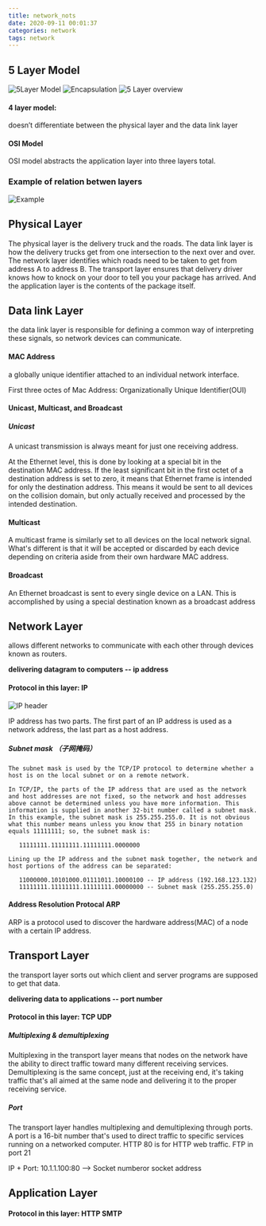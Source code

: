 ```yaml
---
title: network_nots
date: 2020-09-11 00:01:37
categories: network
tags: network
---
```


## 5 Layer Model
![5Layer Model](/images/Computer_Networking/5layer.png)
![Encapsulation](/images/Computer_Networking/Encapsulation.png)
![5 Layer overview](/images/Computer_Networking/TCPIP_5_layer_overview.JPG)

#### 4 layer model: 
doesn’t differentiate between the physical layer and the data link layer

#### OSI Model
OSI model abstracts the application layer into three layers total.

### Example of relation betwen layers
![Example](/images/Computer_Networking/5layer_example.png)



## Physical Layer
The physical layer is the delivery truck and the roads.
The data link layer is how the delivery trucks
get from one intersection to the next over and over.
The network layer identifies which roads need
to be taken to get from address A to address B.
The transport layer ensures that delivery driver knows
how to knock on your door to tell you your package has arrived.
And the application layer is the contents of the package itself. 
## Data link Layer	
the data link layer is responsible for
defining a common way of interpreting these signals,
so network devices can communicate. 

#### MAC Address
a globally unique identifier attached to an individual network interface. 

First three octes of Mac Address: Organizationally Unique Identifier(OUI)

#### Unicast, Multicast, and Broadcast
##### Unicast
A unicast transmission is always meant for just one receiving address.

At the Ethernet level,
this is done by looking at a special bit in the destination MAC address.
If the least significant bit in the first octet of a destination address is set
to zero, it means that Ethernet frame is intended for only the destination address.
This means it would be sent to all devices on the collision domain, but
only actually received and processed by the intended destination. 

#### Multicast
A multicast frame is similarly set to all devices on the local network signal.
What's different is that it will be accepted or discarded by each device
depending on criteria aside from their own hardware MAC address. 

#### Broadcast
An Ethernet broadcast is sent to every single device on a LAN.
This is accomplished by using a special destination known as a broadcast address

## Network Layer
allows different networks to
communicate with each other through devices known as routers.

**delivering datagram to computers -- ip address**

#### Protocol in this layer: IP
![IP header](/images/Computer_Networking/IPHeader.png)

IP address has two parts. The first part of an IP address is used as a network address, the last part as a host address. 

##### Subnet mask （子网掩码）
	The subnet mask is used by the TCP/IP protocol to determine whether a host is on the local subnet or on a remote network.
	
	In TCP/IP, the parts of the IP address that are used as the network and host addresses are not fixed, so the network and host addresses above cannot be determined unless you have more information. This information is supplied in another 32-bit number called a subnet mask. In this example, the subnet mask is 255.255.255.0. It is not obvious what this number means unless you know that 255 in binary notation equals 11111111; so, the subnet mask is:
	 
	   11111111.11111111.11111111.0000000
	 
	Lining up the IP address and the subnet mask together, the network and host portions of the address can be separated:
	 
	   11000000.10101000.01111011.10000100 -- IP address (192.168.123.132)
	   11111111.11111111.11111111.00000000 -- Subnet mask (255.255.255.0)

#### Address Resolution Protocal ARP
ARP is a protocol used to discover the hardware address(MAC) of a node with a certain
IP address. 
## Transport Layer
the transport layer sorts out which client and server programs are supposed to get that data.

**delivering data to applications -- port number**

#### Protocol in this layer: TCP UDP
##### Multiplexing & demultiplexing
Multiplexing in the transport layer means that nodes on the network have the ability
to direct traffic toward many different receiving services.
Demultiplexing is the same concept, just at the receiving end,
it's taking traffic that's all aimed at the same node and
delivering it to the proper receiving service. 
##### Port
The transport layer handles multiplexing and demultiplexing through ports.
A port is a 16-bit number
that's used to direct traffic to specific services running on a networked computer. HTTP 80 is for HTTP web traffic. FTP in port 21

IP + Port: 10.1.1.100:80 --> Socket numberor socket address

## Application Layer

#### Protocol in this layer: HTTP SMTP
